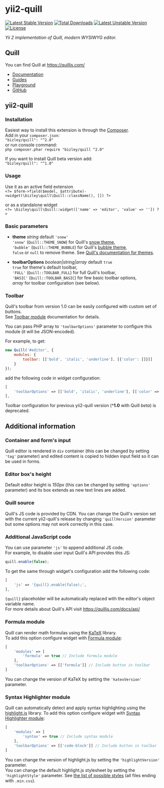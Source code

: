 # yii2-quill

[![Latest Stable Version](https://poser.pugx.org/bizley/quill/v/stable)](https://packagist.org/packages/bizley/quill) 
[![Total Downloads](https://poser.pugx.org/bizley/quill/downloads)](https://packagist.org/packages/bizley/quill) 
[![Latest Unstable Version](https://poser.pugx.org/bizley/quill/v/unstable)](https://packagist.org/packages/bizley/quill) 
[![License](https://poser.pugx.org/bizley/quill/license)](https://packagist.org/packages/bizley/quill)

*Yii 2 implementation of Quill, modern WYSIWYG editor.*

## Quill

You can find Quill at https://quilljs.com/  
- [Documentation](https://quilljs.com/docs/quickstart/)
- [Guides](https://quilljs.com/guides/why-quill/)
- [Playground](https://quilljs.com/playground/)
- [GitHub](https://github.com/quilljs/quill)

## yii2-quill

### Installation

Easiest way to install this extension is through the [Composer](https://getcomposer.org).  
Add in your `composer.json`:  
`"bizley/quill": "^2.0"`  
or run console command:  
`php composer.phar require "bizley/quill ^2.0"`

If you want to install Quill beta version add:  
`"bizley/quill": "^1.0"`

### Usage

Use it as an active field extension  
`<?= $form->field($model, $attribute)->widget(\bizley\quill\Quill::className(), []) ?>`

or as a standalone widget  
`<?= \bizley\quill\Quill::widget(['name' => 'editor', 'value' => '']) ?>`

### Basic parameters

 - **theme** *string* default `'snow'`  
   `'snow'` (`Quill::THEME_SNOW`) for Quill's [snow theme](https://quilljs.com/docs/themes/#snow),  
   `'bubble'` (`Quill::THEME_BUBBLE`) for Quill's [bubble theme](https://quilljs.com/docs/themes/#bubble),  
   `false` or `null` to remove theme.
   See [Quill's documentation for themes](https://quilljs.com/docs/themes/).

 - **toolbarOptions** *boolean|string|array* default `true`  
   `true` for theme's default toolbar,  
   `'FULL'` (`Quill::TOOLBAR_FULL`) for full Quill's toolbar,  
   `'BASIC'` (`Quill::TOOLBAR_BASIC`) for few basic toolbar options,  
   *array* for toolbar configuration (see below).  

### Toolbar

Quill's toolbar from version 1.0 can be easily configured with custom set of buttons.  
See [Toolbar module](https://quilljs.com/docs/modules/toolbar/) documentation for details.

You can pass PHP array to `'toolbarOptions'` parameter to configure this module (it will be JSON-encoded).

For example, to get:

```js
new Quill('#editor', {
    modules: {
        toolbar: [['bold', 'italic', 'underline'], [{'color': []}]]
    }
});
```

add the following code in widget configuration:

```php
[
    'toolbarOptions' => [['bold', 'italic', 'underline'], [['color' => []]]],
],
```

Toolbar configuration for previous yii2-quill version (**^1.0** with Quill *beta*) is deprecated.

## Additional information

### Container and form's input

Quill editor is rendered in `div` container (this can be changed by setting `'tag'` parameter) 
and edited content is copied to hidden input field so it can be used in forms.

### Editor box's height

Default editor height is *150px* (this can be changed by setting `'options'` parameter) and 
its box extends as new text lines are added.

### Quill source

Quill's JS code is provided by CDN. You can change the Quill's version set with the current yii2-quill's 
release by changing `'quillVersion'` parameter but some options may not work correctly in this case.

### Additional JavaScript code

You can use parameter `'js'` to append additional JS code.  
For example, to disable user input Quill's API provides this JS:

```js
quill.enable(false);
```

To get the same through widget's configuration add the following code:

```php
[
    'js' => '{quill}.enable(false);',
],
```

`{quill}` placeholder will be automatically replaced with the editor's object variable name.  
For more details about Quill's API visit https://quilljs.com/docs/api/

### Formula module

Quill can render math formulas using the [KaTeX](https://khan.github.io/KaTeX/) library.  
To add this option configure widget with [Formula module](https://quilljs.com/docs/modules/formula/):

```php
[
    'modules' => [
        'formula' => true // Include formula module
    ],
    'toolbarOptions' => [['formula']] // Include button in toolbar
]
```

You can change the version of KaTeX by setting the `'katexVersion'` parameter.

### Syntax Highlighter module

Quill can automatically detect and apply syntax highlighting using the [highlight.js](https://highlightjs.org/) library.
To add this option configure widget with [Syntax Highlighter module](https://quilljs.com/docs/modules/syntax/):

```php
[
    'modules' => [
        'syntax' => true // Include syntax module
    ],
    'toolbarOptions' => [['code-block']] // Include button in toolbar
]
```

You can change the version of highlight.js by setting the `'highlightVersion'` parameter.  
You can change the default highlight.js stylesheet by setting the `'highlightStyle'` parameter. 
See [the list of possible styles](https://github.com/isagalaev/highlight.js/tree/master/src/styles) (all files ending with `.min.css`).

